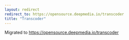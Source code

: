 ```yaml
---
layout: redirect
redirect_to: https://opensource.deepmedia.io/transcoder
title: "Transcoder"
---
```


Migrated to https://opensource.deepmedia.io/transcoder
